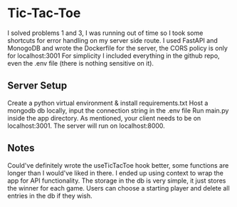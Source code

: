 
# Tic-Tac-Toe
I solved problems 1 and 3, I was running out of time so I took some shortcuts for error handling on my server side route.
I used FastAPI and MonogoDB and wrote the Dockerfile for the server, the CORS policy is only for localhost:3001
For simplicity I included everything in the github repo, even the .env file (there is nothing sensitive on it).

## Server Setup
Create a python virtual environment & install requirements.txt
Host a mongodb db locally, input the connection string in the .env file
Run main.py inside the app directory.
As mentioned, your client needs to be on localhost:3001.
The server will run on localhost:8000.

## Notes
Could've definitely wrote the useTicTacToe hook better, some functions are longer than I would've liked in there.
I ended up using context to wrap the app for API functionality.
The storage in the db is very simple, it just stores the winner for each game. Users can choose a starting player and delete all entries in the db if they wish.